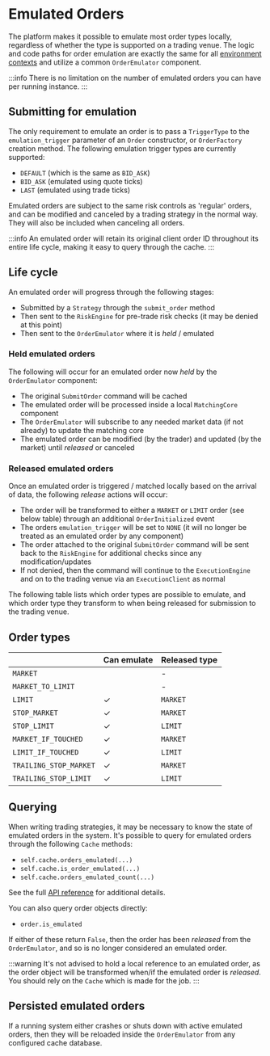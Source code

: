 # Emulated Orders

The platform makes it possible to emulate most order types locally, regardless
of whether the type is supported on a trading venue. The logic and code paths for 
order emulation are exactly the same for all [environment contexts](/concepts/architecture.md#environment-contexts) 
and utilize a common `OrderEmulator` component.

:::info
There is no limitation on the number of emulated orders you can have per running instance.
:::

## Submitting for emulation
The only requirement to emulate an order is to pass a `TriggerType` to the `emulation_trigger`
parameter of an `Order` constructor, or `OrderFactory` creation method. The following
emulation trigger types are currently supported:
- `DEFAULT` (which is the same as `BID_ASK`)
- `BID_ASK` (emulated using quote ticks)
- `LAST` (emulated using trade ticks)

Emulated orders are subject to the same risk controls as 'regular' orders, and can be
modified and canceled by a trading strategy in the normal way. They will also be included
when canceling all orders.

:::info
An emulated order will retain its original client order ID throughout its entire life cycle, making it easy to query through the cache.
:::

## Life cycle
An emulated order will progress through the following stages:
- Submitted by a `Strategy` through the `submit_order` method
- Then sent to the `RiskEngine` for pre-trade risk checks (it may be denied at this point)
- Then sent to the `OrderEmulator` where it is _held_ / emulated

### Held emulated orders
The following will occur for an emulated order now _held_ by the `OrderEmulator` component:
- The original `SubmitOrder` command will be cached
- The emulated order will be processed inside a local `MatchingCore` component
- The `OrderEmulator` will subscribe to any needed market data (if not already) to update the matching core
- The emulated order can be modified (by the trader) and updated (by the market) until _released_ or canceled

### Released emulated orders
Once an emulated order is triggered / matched locally based on the arrival of data, the following
_release_ actions will occur:
- The order will be transformed to either a `MARKET` or `LIMIT` order (see below table) through an additional `OrderInitialized` event
- The orders `emulation_trigger` will be set to `NONE` (it will no longer be treated as an emulated order by any component)
- The order attached to the original `SubmitOrder` command will be sent back to the `RiskEngine` for additional checks since any modification/updates
- If not denied, then the command will continue to the `ExecutionEngine` and on to the trading venue via an `ExecutionClient` as normal

The following table lists which order types are possible to emulate, and
which order type they transform to when being released for submission to the 
trading venue.

## Order types
|                        | Can emulate | Released type |
|------------------------|-------------|---------------|
| `MARKET`               |             | -             |
| `MARKET_TO_LIMIT`      |             | -             |
| `LIMIT`                | ✓           | `MARKET`      |
| `STOP_MARKET`          | ✓           | `MARKET`      |
| `STOP_LIMIT`           | ✓           | `LIMIT`       |
| `MARKET_IF_TOUCHED`    | ✓           | `MARKET`      |
| `LIMIT_IF_TOUCHED`     | ✓           | `LIMIT`       |
| `TRAILING_STOP_MARKET` | ✓           | `MARKET`      |
| `TRAILING_STOP_LIMIT`  | ✓           | `LIMIT`       |

## Querying
When writing trading strategies, it may be necessary to know the state of emulated orders in the system.
It's possible to query for emulated orders through the following `Cache` methods:
- `self.cache.orders_emulated(...)`
- `self.cache.is_order_emulated(...)`
- `self.cache.orders_emulated_count(...)`

See the full [API reference](../../api_reference/cache) for additional details.

You can also query order objects directly:
- `order.is_emulated`

If either of these return `False`, then the order has been _released_ from the
`OrderEmulator`, and so is no longer considered an emulated order.

:::warning
It's not advised to hold a local reference to an emulated order, as the order
object will be transformed when/if the emulated order is _released_. You should rely
on the `Cache` which is made for the job.
:::

## Persisted emulated orders
If a running system either crashes or shuts down with active emulated orders, then
they will be reloaded inside the `OrderEmulator` from any configured cache database.
